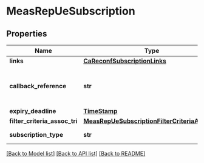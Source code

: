 # MeasRepUeSubscription

## Properties
Name | Type | Description | Notes
------------ | ------------- | ------------- | -------------
**links** | [**CaReconfSubscriptionLinks**](CaReconfSubscriptionLinks.md) |  | [optional] 
**callback_reference** | **str** | URI selected by the service consumer to receive notifications on the subscribed RNIS information. This shall be included both in the request and in response. | 
**expiry_deadline** | [**TimeStamp**](TimeStamp.md) |  | [optional] 
**filter_criteria_assoc_tri** | [**MeasRepUeSubscriptionFilterCriteriaAssocTri**](MeasRepUeSubscriptionFilterCriteriaAssocTri.md) |  | 
**subscription_type** | **str** | Shall be set to \&quot;MeasRepUeSubscription\&quot;. | 

[[Back to Model list]](../README.md#documentation-for-models) [[Back to API list]](../README.md#documentation-for-api-endpoints) [[Back to README]](../README.md)

